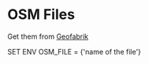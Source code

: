 # OSM Files

Get them from [Geofabrik](https://download.geofabrik.de/)

SET ENV
OSM_FILE = {'name of the file'}

